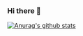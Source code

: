 ### Hi there 👋

<!--
**stxupengyu/stxupengyu** is a ✨ _special_ ✨ repository because its `README.md` (this file) appears on your GitHub profile.

- 🔭 I’m currently working on recommendation algorithms.
- 🌱 I’m currently learning machine learning theory.
-->
[![Anurag's github stats](https://github-readme-stats.vercel.app/api?stxupengyu=anuraghazra)](https://github.com/anuraghazra/github-readme-stats)
